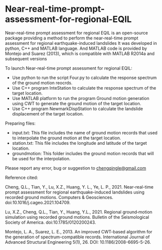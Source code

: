 # Near-real-time-prompt-assessment-for-regional-EQIL
Near-real-time prompt assessment for regional EQIL is an open-source package providing a method to perform the near-real-time prompt assessment for regional earthquake-induced landslides
It was developed in python, C++ and MATLAB language. And MATLAB code is provided by Montejo and Suarez (2013), which is compatible with MATLAB R2014a and subsequent versions

To launch Near-real-time prompt assessment for regional EQIL:
- Use python to run the script Four.py to calculate the response spectrum of the ground motion reocrds.
- Use C++ program InteStation to calculate the response spectrum of the target location.
- Use MATLAB platform to run the program Ground motion generation using CWT to generate the ground motion of the target location.
- Use C++ program NewmarkDispStation to calculate the landslide displacement of the target location. 

Preparing files:
- input.txt: This file includes the name of ground motion records that used to interpolate the ground motion at the target location.
- station.txt: This file includes the longitude and latitude of the target location.
- groundmotion: This folder includes the ground motion records that will be used for the interpolation. 

Please report any error, bug or suggestion to chengqingle@gmail.com

Reference cited:

Cheng, Q.L., Tian, Y., Lu, X.Z., Huang, Y. L., Ye, L. P., 2021. Near-real-time prompt assessment for regional earthquake-induced landslides using recorded ground motions. Computers & Geosciences. doi:10.1016/j.cageo.2021.104709.

Lu, X.Z., Cheng, Q.L., Tian, Y., Huang, Y.L., 2021. Regional ground‐motion simulation using recorded ground motions. Bulletin of the Seismological Society of America. doi:10.1785/0120200243.

Montejo, L. A., Suarez, L. E., 2013. An improved CWT-based algorithm for the generation of spectrum-compatible records. International Journal of Advanced Structural Engineering 5(1), 26. DOI: 10.1186/2008-6695-5-26.
